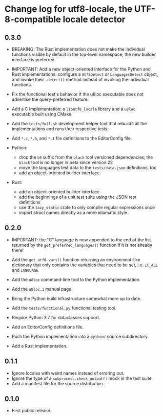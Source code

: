 # Change log for utf8-locale, the UTF-8-compatible locale detector

0.3.0
-----

- BREAKING: The Rust implementation does not make the individual
  functions visible by default in the top-level namespace;
  the new builder interface is preferred.

- IMPORTANT: Add a new object-oriented interface for the Python and Rust
  implementations: configure a `Utf8Detect` or `LanguagesDetect` object,
  and invoke their `.detect()` method instead of invoking the individual
  functions.

- Fix the functional test's behavior if the u8loc executable does not
  advertise the query-preferred feature.
- Add a C implementation: a `libutf8_locale` library and a `u8loc`
  executable built using CMake.
- Add the `tests/full.sh` development helper tool that rebuilds all
  the implementations and runs their respective tests.
- Add `*.c`, `*.h`, and `*.1` file definitions to the EditorConfig file.

- Python:
  - drop the `b0` suffix from the `black` tool versioned dependencies;
    the `black` tool is no longer in beta since version 22
  - move the languages test data to the `tests/data.json` definitions, too
  - add an object-oriented builder interface

- Rust:
  - add an object-oriented builder interface
  - add the beginnings of a unit test suite using the JSON test definitions
  - use the `lazy_static` crate to only compile regular expressions once
  - import struct names directly as a more idiomatic style

0.2.0
-----

- IMPORTANT: the "C" language is now appended to the end of the list
  returned by the `get_preferred_languages()` function if it is not
  already there!

- Add the `get_utf8_vars()` function returning an environment-like
  dictionary that only contains the variables that need to be set,
  i.e. `LC_ALL` and `LANGUAGE`.
- Add the `u8loc` command-line tool to the Python implementation.
- Add the `u8loc.1` manual page.
- Bring the Python build infrastructure somewhat more up to date.
- Add the `tests/functional.py` functional testing tool.
- Require Python 3.7 for dataclasses support.
- Add an EditorConfig definitions file.
- Push the Python implementation into a `python/` source subdirectory.
- Add a Rust implementation.

0.1.1
-----

- Ignore locales with weird names instead of erroring out.
- Ignore the type of a `subprocess.check_output()` mock in the test suite.
- Add a manifest file for the source distribution.

0.1.0
-----

- First public release.
